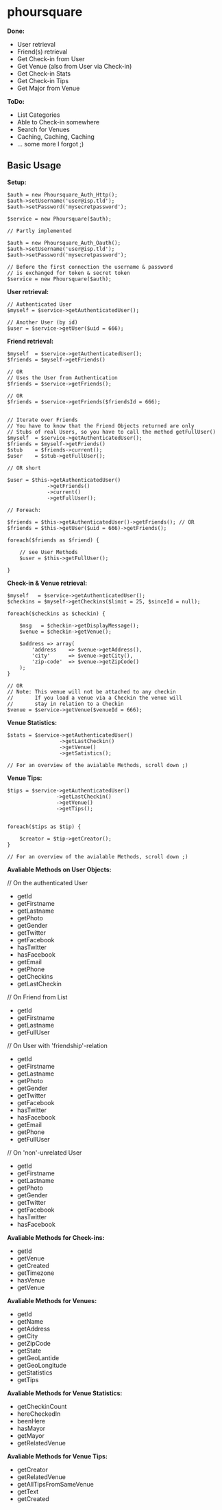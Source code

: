 # phoursquare

**Done:**

* User retrieval
* Friend(s) retrieval
* Get Check-in from User
* Get Venue (also from User via Check-in)
* Get Check-in Stats
* Get Check-in Tips
* Get Major from Venue

**ToDo:**

* List Categories
* Able to Check-in somewhere
* Search for Venues
* Caching, Caching, Caching
* ... some more I forgot ;)

## Basic Usage

**Setup:** 

    $auth = new Phoursquare_Auth_Http();
    $auth->setUsername('user@isp.tld');
    $auth->setPassword('mysecretpassword');

    $service = new Phoursquare($auth);

    // Partly implemented

    $auth = new Phoursquare_Auth_Oauth();
    $auth->setUsername('user@isp.tld');
    $auth->setPassword('mysecretpassword');

    // Before the first connection the username & password
    // is exchanged for token & secret token
    $service = new Phoursquare($auth);


**User retrieval:**

    // Authenticated User
    $myself = $service->getAuthenticatedUser();

    // Another User (by id)
    $user = $service->getUser($uid = 666);


**Friend retrieval:**

    $myself  = $service->getAuthenticatedUser();
    $friends = $myself->getFriends()

    // OR
    // Uses the User from Authentication
    $friends = $service->getFriends();

    // OR
    $friends = $service->getFriends($friendsId = 666);


    // Iterate over Friends
    // You have to know that the Friend Objects returned are only
    // Stubs of real Users, so you have to call the method getFullUser()
    $myself  = $service->getAuthenticatedUser();
    $friends = $myself->getFriends()
    $stub    = $friends->current();
    $user    = $stub->getFullUser();

    // OR short

    $user = $this->getAuthenticatedUser()
                 ->getFriends()
                 ->current()
                 ->getFullUser();

    // Foreach:

    $friends = $this->getAuthenticatedUser()->getFriends(); // OR
    $friends = $this->getUser($uid = 666)->getFriends();

    foreach($friends as $friend) {

        // see User Methods
        $user = $this->getFullUser();
        
    }


**Check-in & Venue retrieval:**

    $myself   = $service->getAuthenticatedUser();
    $checkins = $myself->getCheckins($limit = 25, $sinceId = null);

    foreach($checkins as $checkin) {

        $msg   = $checkin->getDisplayMessage();
        $venue = $checkin->getVenue();

        $address => array(
            'address    => $venue->getAddress(),
            'city'      => $venue->getCity(),
            'zip-code'  => $venue->getZipCode()
        );
    }

    // OR
    // Note: This venue will not be attached to any checkin
    //       If you load a venue via a Checkin the venue will
    //       stay in relation to a Checkin
    $venue = $service->getVenue($venueId = 666);


**Venue Statistics:**

    $stats = $service->getAuthenticatedUser()
                     ->getLastCheckin()
                     ->getVenue()
                     ->getSatistics();

    // For an overview of the avialable Methods, scroll down ;)


**Venue Tips:**

    $tips = $service->getAuthenticatedUser()
                    ->getLastCheckin()
                    ->getVenue()
                    ->getTips();


    foreach($tips as $tip) {

        $creator = $tip->getCreator();
    }

    // For an overview of the avialable Methods, scroll down ;)


**Avaliable Methods on User Objects:**

// On the authenticated User 

* getId
* getFirstname
* getLastname
* getPhoto
* getGender
* getTwitter
* getFacebook
* hasTwitter
* hasFacebook
* getEmail
* getPhone
* getCheckins
* getLastCheckin


// On Friend from List

* getId
* getFirstname
* getLastname
* getFullUser


// On User with 'friendship'-relation

* getId
* getFirstname
* getLastname
* getPhoto
* getGender
* getTwitter
* getFacebook
* hasTwitter
* hasFacebook
* getEmail
* getPhone
* getFullUser


// On 'non'-unrelated User

* getId
* getFirstname
* getLastname
* getPhoto
* getGender
* getTwitter
* getFacebook
* hasTwitter
* hasFacebook


**Avaliable Methods for Check-ins:**

* getId
* getVenue
* getCreated
* getTimezone
* hasVenue
* getVenue


**Avaliable Methods for Venues:**

* getId
* getName
* getAddress
* getCity
* getZipCode
* getState
* getGeoLantide
* getGeoLongitude
* getStatistics
* getTips


**Avaliable Methods for Venue Statistics:**

* getCheckinCount
* hereCheckedIn
* beenHere
* hasMayor
* getMayor
* getRelatedVenue


**Avaliable Methods for Venue Tips:**

* getCreator
* getRelatedVenue
* getAllTipsFromSameVenue
* getText
* getCreated